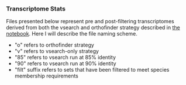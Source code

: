 ### Transcriptome Stats
Files presented below represent pre and post-filtering transcriptomes derived from both the vsearch and orthofinder strategy described in [the notebook](https://github.com/alextrouerntrend/fir-transcriptomics/blob/master/notebooks/reference_assembly.ipynb). Here I will describe the file naming scheme.
- "o" refers to orthofinder strategy
- "v" refers to vsearch-only strategy
- "85" refers to vsearch run at 85% identity
- "90" refers to vsearch run at 90% identity
- "filt" suffix refers to sets that have been filtered to meet species membership requirements
